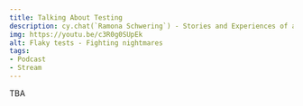 ```yaml
---
title: Talking About Testing
description: cy.chat(`Ramona Schwering`) - Stories and Experiences of a Frontend Engineer & Cypress Ambassador
img: https://youtu.be/c3R0g0SUpEk
alt: Flaky tests - Fighting nightmares
tags:
- Podcast
- Stream
---
```

TBA
